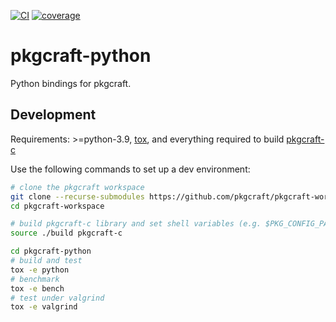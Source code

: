 [![CI](https://github.com/pkgcraft/pkgcraft-python/workflows/CI/badge.svg)](https://github.com/pkgcraft/pkgcraft-python/actions/workflows/ci.yml)
[![coverage](https://codecov.io/gh/pkgcraft/pkgcraft-python/branch/main/graph/badge.svg)](https://codecov.io/gh/pkgcraft/pkgcraft-python)

# pkgcraft-python

Python bindings for pkgcraft.

## Development

Requirements: >=python-3.9, [tox](https://pypi.org/project/tox/), and
everything required to build
[pkgcraft-c](https://github.com/pkgcraft/pkgcraft-c)

Use the following commands to set up a dev environment:

```bash
# clone the pkgcraft workspace
git clone --recurse-submodules https://github.com/pkgcraft/pkgcraft-workspace.git
cd pkgcraft-workspace

# build pkgcraft-c library and set shell variables (e.g. $PKG_CONFIG_PATH)
source ./build pkgcraft-c

cd pkgcraft-python
# build and test
tox -e python
# benchmark
tox -e bench
# test under valgrind
tox -e valgrind
```
